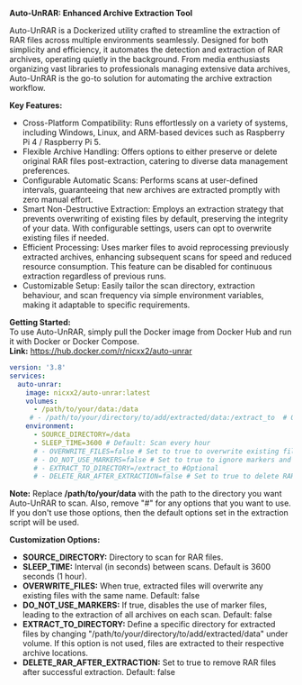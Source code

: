 **Auto-UnRAR: Enhanced Archive Extraction Tool**  

Auto-UnRAR is a Dockerized utility crafted to streamline the extraction of RAR files across multiple environments seamlessly. Designed for both simplicity and efficiency, it automates the detection and extraction of RAR archives, operating quietly in the background. From media enthusiasts organizing vast libraries to professionals managing extensive data archives, Auto-UnRAR is the go-to solution for automating the archive extraction workflow.

**Key Features:**  
- Cross-Platform Compatibility: Runs effortlessly on a variety of systems, including Windows, Linux, and ARM-based devices such as Raspberry Pi 4 / Raspberry Pi 5.
- Flexible Archive Handling: Offers options to either preserve or delete original RAR files post-extraction, catering to diverse data management preferences.
- Configurable Automatic Scans: Performs scans at user-defined intervals, guaranteeing that new archives are extracted promptly with zero manual effort.
- Smart Non-Destructive Extraction: Employs an extraction strategy that prevents overwriting of existing files by default, preserving the integrity of your data. With configurable settings, users can opt to overwrite existing files if needed.
- Efficient Processing: Uses marker files to avoid reprocessing previously extracted archives, enhancing subsequent scans for speed and reduced resource consumption. This feature can be disabled for continuous extraction regardless of previous runs.
- Customizable Setup: Easily tailor the scan directory, extraction behaviour, and scan frequency via simple environment variables, making it adaptable to specific requirements.


**Getting Started:**  
To use Auto-UnRAR, simply pull the Docker image from Docker Hub and run it with Docker or Docker Compose.<br>
**Link:** https://hub.docker.com/r/nicxx2/auto-unrar

```yaml
version: '3.8'
services:
  auto-unrar:
    image: nicxx2/auto-unrar:latest
    volumes:
      - /path/to/your/data:/data
     # - /path/to/your/directory/to/add/extracted/data:/extract_to  # Optional: Specify a directory for extracted files
    environment:
      - SOURCE_DIRECTORY=/data
      - SLEEP_TIME=3600 # Default: Scan every hour
      # - OVERWRITE_FILES=false # Set to true to overwrite existing files during extraction
      # - DO_NOT_USE_MARKERS=false # Set to true to ignore markers and extract all archives
      # - EXTRACT_TO_DIRECTORY=/extract_to #Optional
      # - DELETE_RAR_AFTER_EXTRACTION=false # Set to true to delete RAR files post-extraction

```

**Note:** Replace **/path/to/your/data** with the path to the directory you want Auto-UnRAR to scan.
Also, remove "#" for any options that you want to use. If you don't use those options, then the default options set in the extraction script will be used.


**Customization Options:**
- **SOURCE_DIRECTORY:** Directory to scan for RAR files.
- **SLEEP_TIME:** Interval (in seconds) between scans. Default is 3600 seconds (1 hour).
- **OVERWRITE_FILES:** When true, extracted files will overwrite any existing files with the same name. Default: false
- **DO_NOT_USE_MARKERS:** If true, disables the use of marker files, leading to the extraction of all archives on each scan. Default: false
- **EXTRACT_TO_DIRECTORY:** Define a specific directory for extracted files by changing "/path/to/your/directory/to/add/extracted/data" under volume. If this option is not used, files are extracted to their respective archive locations.
- **DELETE_RAR_AFTER_EXTRACTION:** Set to true to remove RAR files after successful extraction. Default: false <be>

